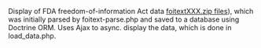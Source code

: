 Display of FDA freedom-of-information Act data [foitextXXX.zip files](http://www.fda.gov/MedicalDevices/DeviceRegulationandGuidance/PostmarketRequirements/ReportingAdverseEvents/ucm127891.htm)), which was initially parsed by foitext-parse.php and saved to a database using Doctrine ORM.
Uses Ajax to async. display the data, which is done in load_data.php.
